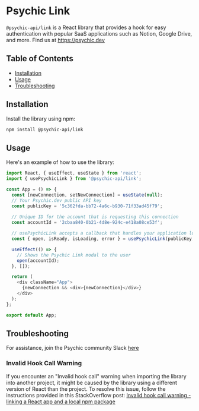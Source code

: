 # Psychic Link

`@psychic-api/link` is a React library that provides a hook for easy authentication with popular SaaS applications such as Notion, Google Drive, and more. Find us at https://psychic.dev

## Table of Contents

- [Installation](#installation)
- [Usage](#usage)
- [Troubleshooting](#troubleshooting)

## Installation

Install the library using npm:

```sh
npm install @psychic-api/link
```

## Usage

Here's an example of how to use the library:

```javascript
import React, { useEffect, useState } from 'react';
import { usePsychicLink } from '@psychic-api/link';

const App = () => {
  const [newConnection, setNewConnection] = useState(null);
  // Your Psychic.dev public API key
  const publicKey = '5c362fda-bb72-4a6c-b930-71f33ad45f79';
  
  // Unique ID for the account that is requesting this connection
  const accountId = '2cbaa840-0b21-4d8e-924c-e418a08ce53f';

  // usePsychicLink accepts a callback that handles your application logic once a new connection is established
  const { open, isReady, isLoading, error } = usePsychicLink(publicKey, (newConnection: {accountId: string, connectorId: string}) => setNewConnection(newConnection));

  useEffect(() => {
    // Shows the Psychic Link modal to the user
    open(accountId);
  }, []);

  return (
    <div className="App">
      {newConnection && <div>{newConnection}</div>}
    </div>
  );
};

export default App;
```

## Troubleshooting
For assistance, join the Psychic community Slack [here](https://join.slack.com/t/psychicapi/shared_invite/zt-1ty1wz6w0-8jkmdvBpM5kj_Fh30EiCcg)

### Invalid Hook Call Warning

If you encounter an "Invalid hook call" warning when importing the library into another project, it might be caused by the library using a different version of React than the project. To resolve this issue, follow the instructions provided in this StackOverflow post: [Invalid hook call warning - linking a React app and a local npm package](https://stackoverflow.com/questions/57825421/invalid-hook-call-warning-linking-a-react-app-and-a-local-npm-package)


